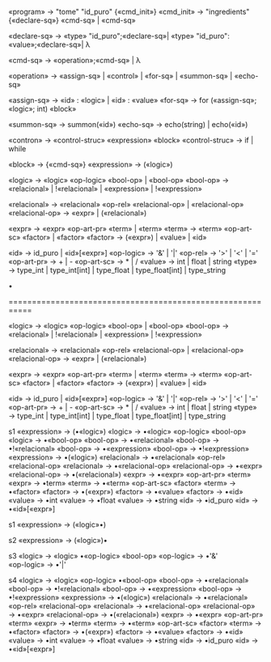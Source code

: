 
«program»        → "tome" "id_puro" {«cmd_init»}
«cmd_init»       → "ingredients" {«declare-sq»} «cmd-sq» | «cmd-sq»

«declare-sq»     → «type» "id_puro";«declare-sq»| «type» "id_puro": «value»;«declare-sq»| λ

«cmd-sq»         → «operation»;«cmd-sq» | λ

«operation»      → «assign-sq» | «control» | «for-sq» | «summon-sq» | «echo-sq»

«assign-sq»      → «id» : «logic» | «id» : «value» 
«for-sq»         → for («assign-sq»; «logic»; int) «block»

«summon-sq»      → summon(«id») 
«echo-sq»        → echo(string) | echo(«id»)

«contron»        → «control-struc»  «expression» «block» 
«control-struc»  → if | while 

«block»          → {«cmd-sq»} 
«expression»     → («logic»)

«logic»          → «logic» «op-logic» «bool-op» | «bool-op» 
«bool-op»        → «relacional» | !«relacional» | «expression»  | !«expression» 

«relacional»     → «relacional» «op-rel» «relacional-op» | «relacional-op» 
«relacional-op»  → «expr» | («relacional») 

«expr»           → «expr» «op-art-pr» «term» | «term» 
«term»           → «term» «op-art-sc» «factor» | «factor»
«factor»         → («expr») | «value» | «id» 


«id»             → id_puro | «id»[«expr»]
«op-logic»       → '&' | '|' 
«op-rel»         → '>' | '<' | '='
«op-art-pr»      → + | -
«op-art-sc»      → * | /
«value»          → int | float | string
«type»           → type_int | type_int[int] | type_float | type_float[int] | type_string


•

===========================================================

«logic»          → «logic» «op-logic» «bool-op» | «bool-op» 
«bool-op»        → «relacional» | !«relacional» | «expression»  | !«expression» 

«relacional»     → «relacional» «op-rel» «relacional-op» | «relacional-op» 
«relacional-op»  → «expr» | («relacional») 

«expr»           → «expr» «op-art-pr» «term» | «term» 
«term»           → «term» «op-art-sc» «factor» | «factor»
«factor»         → («expr») | «value» | «id» 


«id»             → id_puro | «id»[«expr»]
«op-logic»       → '&' | '|' 
«op-rel»         → '>' | '<' | '='
«op-art-pr»      → + | -
«op-art-sc»      → * | /
«value»          → int | float | string
«type»           → type_int | type_int[int] | type_float | type_float[int] | type_string


s1
«expression»     → (•«logic»)
«logic»          → •«logic» «op-logic» «bool-op» 
«logic»          → •«bool-op» 
«bool-op»        → •«relacional» 
«bool-op»        → •!«relacional» 
«bool-op»        → •«expression» 
«bool-op»        → •!«expression»
«expression»     → •(«logic») 
«relacional»     → •«relacional» «op-rel» «relacional-op» 
«relacional»     → •«relacional-op» 
«relacional-op»  → •«expr» 
«relacional-op»  → •(«relacional»)
«expr»           → •«expr» «op-art-pr» «term» 
«expr»           → •term» 
«term»           → •«term» «op-art-sc» «factor» 
«term»           → •«factor»
«factor»         → •(«expr») 
«factor»         → •«value» 
«factor»         → •«id» 
«value»          → •int 
«value»          → •float 
«value»          → •string
«id»             → •id_puro 
«id»             → •«id»[«expr»]



s1
«expression»     → («logic»•)

s2
«expression»     → («logic»)•

s3
«logic»          → «logic» •«op-logic» «bool-op» 
«op-logic»       → •'&'  
«op-logic»       → •'|' 

s4
«logic»          → «logic» «op-logic» •«bool-op» 
«bool-op»        → •«relacional» 
«bool-op»        → •!«relacional» 
«bool-op»        → •«expression» 
«bool-op»        → •!«expression»
«expression»     → •(«logic») 
«relacional»     → •«relacional» «op-rel» «relacional-op» 
«relacional»     → •«relacional-op» 
«relacional-op»  → •«expr» 
«relacional-op»  → •(«relacional»)
«expr»           → •«expr» «op-art-pr» «term» 
«expr»           → •term» 
«term»           → •«term» «op-art-sc» «factor» 
«term»           → •«factor»
«factor»         → •(«expr») 
«factor»         → •«value» 
«factor»         → •«id» 
«value»          → •int 
«value»          → •float 
«value»          → •string
«id»             → •id_puro 
«id»             → •«id»[«expr»]
